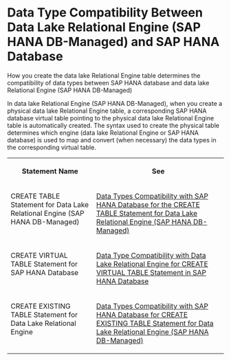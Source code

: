 <!-- loiof24300b848f8407d9a1ba3ca1035bc06 -->

# Data Type Compatibility Between Data Lake Relational Engine \(SAP HANA DB-Managed\) and SAP HANA Database

How you create the data lake Relational Engine table determines the compatibility of data types between SAP HANA database and data lake Relational Engine \(SAP HANA DB-Managed\)



In data lake Relational Engine \(SAP HANA DB-Managed\), when you create a physical data lake Relational Engine table, a corresponding SAP HANA database virtual table pointing to the physical data lake Relational Engine table is automatically created. The syntax used to create the physical table determines which engine \(data lake Relational Engine or SAP HANA database\) is used to map and convert \(when necessary\) the data types in the corresponding virtual table.


<table>
<tr>
<th valign="top">

Statement Name



</th>
<th valign="top">

See



</th>
</tr>
<tr>
<td valign="top">

CREATE TABLE Statement for Data Lake Relational Engine \(SAP HANA DB-Managed\)



</td>
<td valign="top">

[Data Types Compatibility with SAP HANA Database for the CREATE TABLE Statement for Data Lake Relational Engine \(SAP HANA DB-Managed\)](../030-sql-statements/data-types-compatibility-with-sap-hana-database-for-the-create-table-statement-for-data-l-e77d888.md)



</td>
</tr>
<tr>
<td valign="top">

CREATE VIRTUAL TABLE Statement for SAP HANA Database



</td>
<td valign="top">

[Data Type Compatibility with Data Lake Relational Engine for CREATE VIRTUAL TABLE Statement in SAP HANA Database](../080-sap-hana-database-for-data-lake-relational-engine/data-type-compatibility-with-data-lake-relational-engine-fo-fba2b34.md)



</td>
</tr>
<tr>
<td valign="top">

CREATE EXISTING TABLE Statement for Data Lake Relational Engine



</td>
<td valign="top">

[Data Types Compatibility with SAP HANA Database for CREATE EXISTING TABLE Statement for Data Lake Relational Engine \(SAP HANA DB-Managed\)](../030-sql-statements/data-types-compatibility-with-sap-hana-database-for-create-existing-table-statement-for-d-dc89a0d.md)



</td>
</tr>
</table>

